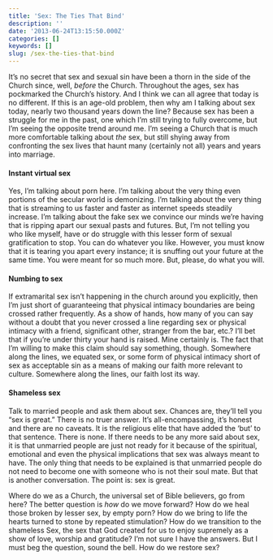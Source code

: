 ```yaml
---
title: 'Sex: The Ties That Bind'
description: ''
date: '2013-06-24T13:15:50.000Z'
categories: []
keywords: []
slug: /sex-the-ties-that-bind
---
```


It’s no secret that sex and sexual sin have been a thorn in the side of the Church since, well, _before_ the Church. Throughout the ages, sex has pockmarked the Church’s history. And I think we can all agree that today is no different. If this is an age-old problem, then why am I talking about sex today, nearly two thousand years down the line? Because sex has been a struggle for me in the past, one which I’m still trying to fully overcome, but I’m seeing the opposite trend around me. I’m seeing a Church that is much more comfortable talking about _the_ sex, but still shying away from confronting the sex lives that haunt many (certainly not all) years and years into marriage.

#### Instant virtual sex

Yes, I’m talking about porn here. I’m talking about the very thing even portions of the secular world is demonizing. I’m talking about the very thing that is streaming to us faster and faster as internet speeds steadily increase. I’m talking about the fake sex we convince our minds we’re having that is ripping apart our sexual pasts and futures. But, I’m not telling you who like myself, have or do struggle with this lesser form of sexual gratification to stop. You can do whatever you like. However, you must know that it is tearing you apart every instance; it is snuffing out your future at the same time. You were meant for so much more. But, please, do what you will.

#### Numbing to sex

If extramarital sex isn’t happening in the church around you explicitly, then I’m just short of guaranteeing that physical intimacy boundaries are being crossed rather frequently. As a show of hands, how many of you can say without a doubt that you never crossed a line regarding sex or physical intimacy with a friend, significant other, stranger from the bar, etc.? I’ll bet that if you’re under thirty your hand is raised. Mine certainly is. The fact that I’m willing to make this claim should say something, though. Somewhere along the lines, we equated sex, or some form of physical intimacy short of sex as acceptable sin as a means of making our faith more relevant to culture. Somewhere along the lines, our faith lost its way.

#### Shameless sex

Talk to married people and ask them about sex. Chances are, they’ll tell you “sex is great.” There is no truer answer. It’s all-encompassing, it’s honest and there are no caveats. It is the religious elite that have added the ‘but’ to that sentence. There is none. If there needs to be any more said about sex, it is that unmarried people are just not ready for it because of the spiritual, emotional and even the physical implications that sex was always meant to have. The only thing that needs to be explained is that unmarried people do not need to become one with someone who is not their soul mate. But that is another conversation. The point is: sex is great.

Where do we as a Church, the universal set of Bible believers, go from here? The better question is _how_ do we move forward? How do we heal those broken by lesser sex, by empty porn? How do we bring to life the hearts turned to stone by repeated stimulation? How do we transition to the shameless Sex, the sex that God created for us to enjoy supremely as a show of love, worship and gratitude? I’m not sure I have the answers. But I must beg the question, sound the bell. How do we restore sex?